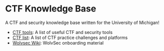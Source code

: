 # CTF Knowledge Base
A CTF and security knowledge base written for the University of Michigan!

* [CTF tools](ctf-tools.md): A list of useful CTF and security tools
* [CTF list](ctf-list.md): A list of CTF practice challenges and platforms
* [Wolvsec Wiki](wolvsecwiki.md): WolvSec onboarding material

